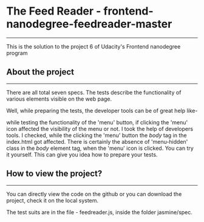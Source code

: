 # The Feed Reader - frontend-nanodegree-feedreader-master
---
This is the solution to the project 6 of Udacity's Frontend nanodegree program


## About the project
---
There are all total seven specs. The tests describe the functionality of various elements visible on the web page.

Well, while preparing the tests, the developer tools can be of great help like-
    
   while testing the functionality of the 'menu' button, if clicking the 'menu' icon affected the visibility of the menu or not. I took      the help of developers tools. I checked, while the clicking the 'menu' button the *body* tag in the index.html got affected. There is    certainly the absence of 'menu-hidden' class in the *body* element tag, when the 'menu' icon is clicked. You can try it yourself. This      can give you idea how to prepare your tests.


## How to view the project?
---
You can directly view the code on the github or you can download the project, check it on the local system.

The test suits are in the file - feedreader.js, inside the folder jasmine/spec.
